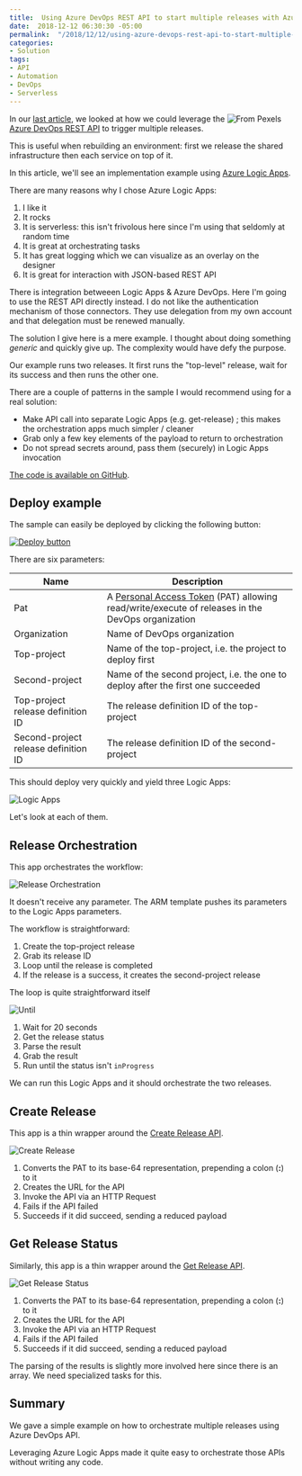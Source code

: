 ```yaml
---
title:  Using Azure DevOps REST API to start multiple releases with Azure Logic Apps
date:  2018-12-12 06:30:30 -05:00
permalink:  "/2018/12/12/using-azure-devops-rest-api-to-start-multiple-releases-with-azure-logic-apps/"
categories:
- Solution
tags:
- API
- Automation
- DevOps
- Serverless
---
```

<img style="float:right;padding-right:20px;" title="From Pexels" src="/assets/2018/12/using-azure-devops-rest-api-to-start-multiple-releases-with-azure-logic-apps/symphony-orchestra-183608_640-e1543609127507.jpg" />

In our <a href="https://vincentlauzon.com/2018/12/05/using-azure-devops-rest-api-to-start-multiple-releases/">last article</a>, we looked at how we could leverage the <a href="https://docs.microsoft.com/en-ca/rest/api/azure/devops/?view=azure-devops-rest-5.0">Azure DevOps REST API</a> to trigger multiple releases.

This is useful when rebuilding an environment:  first we release the shared infrastructure then each service on top of it.

In this article, we'll see an implementation example using <a href="https://docs.microsoft.com/en-us/azure/logic-apps/logic-apps-overview">Azure Logic Apps</a>.

There are many reasons why I chose Azure Logic Apps:

<ol>
<li>I like it</li>
<li>It rocks</li>
<li>It is serverless:  this isn't frivolous here since I'm using that seldomly at random time</li>
<li>It is great at orchestrating tasks</li>
<li>It has great logging which we can visualize as an overlay on the designer</li>
<li>It is great for interaction with JSON-based REST API</li>
</ol>

There is integration betweeen Logic Apps &amp; Azure DevOps.  Here I'm going to use the REST API directly instead.  I do not like the authentication mechanism of those connectors.  They use delegation from my own account and that delegation must be renewed manually.

The solution I give here is a mere example.  I thought about doing something <em>generic</em> and quickly give up.  The complexity would have defy the purpose.

Our example runs two releases.  It first runs the "top-level" release, wait for its success and then runs the other one.

There are a couple of patterns in the sample I would recommend using for a real solution:

<ul>
<li>Make API call into separate Logic Apps (e.g. get-release) ; this makes the orchestration apps much simpler / cleaner</li>
<li>Grab only a few key elements of the payload to return to orchestration</li>
<li>Do not spread secrets around, pass them (securely) in Logic Apps invocation</li>
</ul>

<a href="https://github.com/vplauzon/devops/tree/master/rest-api-releases">The code is available on GitHub</a>.

<h2>Deploy example</h2>

The sample can easily be deployed by clicking the following button:

<a href="https://portal.azure.com/#create/Microsoft.Template/uri/https:%2F%2Fraw.githubusercontent.com%2Fvplauzon%2Fdevops%2Fmaster%2Frest-api-releases%2Fdeploy.json"><img src="http://azuredeploy.net/deploybutton.png" alt="Deploy button" /></a>

There are six parameters:

<table>
<thead>
<tr>
  <th>Name</th>
  <th>Description</th>
</tr>
</thead>
<tbody>
<tr>
  <td>Pat</td>
  <td>A <a href="https://docs.microsoft.com/en-us/azure/devops/organizations/accounts/use-personal-access-tokens-to-authenticate?view=vsts">Personal Access Token</a> (PAT) allowing read/write/execute of releases in the DevOps organization</td>
</tr>
<tr>
  <td>Organization</td>
  <td>Name of DevOps organization</td>
</tr>
<tr>
  <td>Top-project</td>
  <td>Name of the top-project, i.e. the project to deploy first</td>
</tr>
<tr>
  <td>Second-project</td>
  <td>Name of the second project, i.e. the one to deploy after the first one succeeded</td>
</tr>
<tr>
  <td>Top-project release definition ID</td>
  <td>The release definition ID of the top-project</td>
</tr>
<tr>
  <td>Second-project release definition ID</td>
  <td>The release definition ID of the second-project</td>
</tr>
</tbody>
</table>

This should deploy very quickly and yield three Logic Apps:

<img src="/assets/2018/12/using-azure-devops-rest-api-to-start-multiple-releases-with-azure-logic-apps/logic-apps.png" alt="Logic Apps" />

Let's look at each of them.

<h2>Release Orchestration</h2>

This app orchestrates the workflow:

<img src="/assets/2018/12/using-azure-devops-rest-api-to-start-multiple-releases-with-azure-logic-apps/release-orchestration.png" alt="Release Orchestration" />

It doesn't receive any parameter.  The ARM template pushes its parameters to the Logic Apps parameters.

The workflow is straightforward:

<ol>
<li>Create the top-project release</li>
<li>Grab its release ID</li>
<li>Loop until the release is completed</li>
<li>If the release is a success, it creates the second-project release</li>
</ol>

The loop is quite straightforward itself

<img src="/assets/2018/12/using-azure-devops-rest-api-to-start-multiple-releases-with-azure-logic-apps/until-top-release-over.png" alt="Until" />

<ol>
<li>Wait for 20 seconds</li>
<li>Get the release status</li>
<li>Parse the result</li>
<li>Grab the result</li>
<li>Run until the status isn't <code>inProgress</code></li>
</ol>

We can run this Logic Apps and it should orchestrate the two releases.

<h2>Create Release</h2>

This app is a thin wrapper around the <a href="https://docs.microsoft.com/en-ca/rest/api/azure/devops/release/releases/create?view=azure-devops-rest-5.0">Create Release API</a>.

<img src="/assets/2018/12/using-azure-devops-rest-api-to-start-multiple-releases-with-azure-logic-apps/create-release.png" alt="Create Release" />

<ol>
<li>Converts the PAT to its base-64 representation, prepending a colon (<strong>:</strong>) to it</li>
<li>Creates the URL for the API</li>
<li>Invoke the API via an HTTP Request</li>
<li>Fails if the API failed</li>
<li>Succeeds if it did succeed, sending a reduced payload</li>
</ol>

<h2>Get Release Status</h2>

Similarly, this app is a thin wrapper around the <a href="https://docs.microsoft.com/en-ca/rest/api/azure/devops/release/releases/get%20release?view=azure-devops-rest-5.0">Get Release API</a>.

<img src="/assets/2018/12/using-azure-devops-rest-api-to-start-multiple-releases-with-azure-logic-apps/get-release-status.png" alt="Get Release Status" />

<ol>
<li>Converts the PAT to its base-64 representation, prepending a colon (<strong>:</strong>) to it</li>
<li>Creates the URL for the API</li>
<li>Invoke the API via an HTTP Request</li>
<li>Fails if the API failed</li>
<li>Succeeds if it did succeed, sending a reduced payload</li>
</ol>

The parsing of the results is slightly more involved here since there is an array. We need specialized tasks for this.

<h2>Summary</h2>

We gave a simple example on how to orchestrate multiple releases using Azure DevOps API.

Leveraging Azure Logic Apps made it quite easy to orchestrate those APIs without writing any code.